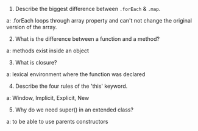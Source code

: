 
1. Describe the biggest difference between `.forEach` & `.map`.

a: .forEach loops through array property and can't not change the original version of the array.

2. What is the difference between a function and a method?

a: methods exist inside an object

3. What is closure?

a: lexical environment where the function was declared

4. Describe the four rules of the 'this' keyword.

a: Window, Implicit, Explicit, New

5. Why do we need super() in an extended class?

a: to be able to use parents constructors


